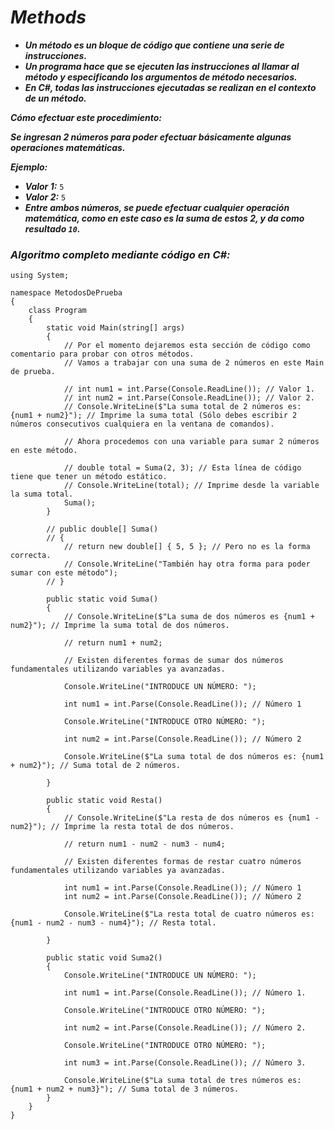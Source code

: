 # _Methods_

- **_Un método es un bloque de código que contiene una serie de instrucciones._**
- **_Un programa hace que se ejecuten las instrucciones al llamar al método y especificando los argumentos de método necesarios._**
- **_En C#, todas las instrucciones ejecutadas se realizan en el contexto de un método._**

**_Cómo efectuar este procedimiento:_**

**_Se ingresan 2 números para poder efectuar básicamente algunas operaciones matemáticas._**

**_Ejemplo:_**

- **_Valor 1:_** ```5```
- **_Valor 2:_** ```5```
- **_Entre ambos números, se puede efectuar cualquier operación matemática, como en este caso es la suma de estos 2, y da como resultado ```10```._**

### _Algoritmo completo mediante código en C#:_
```
﻿using System;

namespace MetodosDePrueba
{
    class Program
    {
        static void Main(string[] args)
        {
            // Por el momento dejaremos esta sección de código como comentario para probar con otros métodos.
            // Vamos a trabajar con una suma de 2 números en este Main de prueba.

            // int num1 = int.Parse(Console.ReadLine()); // Valor 1.
            // int num2 = int.Parse(Console.ReadLine()); // Valor 2.
            // Console.WriteLine($"La suma total de 2 números es: {num1 + num2}"); // Imprime la suma total (Sólo debes escribir 2 números consecutivos cualquiera en la ventana de comandos).

            // Ahora procedemos con una variable para sumar 2 números en este método.

            // double total = Suma(2, 3); // Esta línea de código tiene que tener un método estático.
            // Console.WriteLine(total); // Imprime desde la variable la suma total.
            Suma();
        }

        // public double[] Suma()
        // {
            // return new double[] { 5, 5 }; // Pero no es la forma correcta.
            // Console.WriteLine("También hay otra forma para poder sumar con este método");
        // }

        public static void Suma()
        {
            // Console.WriteLine($"La suma de dos números es {num1 + num2}"); // Imprime la suma total de dos números.

            // return num1 + num2;

            // Existen diferentes formas de sumar dos números fundamentales utilizando variables ya avanzadas.

            Console.WriteLine("INTRODUCE UN NÚMERO: ");

            int num1 = int.Parse(Console.ReadLine()); // Número 1

            Console.WriteLine("INTRODUCE OTRO NÚMERO: ");

            int num2 = int.Parse(Console.ReadLine()); // Número 2

            Console.WriteLine($"La suma total de dos números es: {num1 + num2}"); // Suma total de 2 números.

        }

        public static void Resta()
        {
            // Console.WriteLine($"La resta de dos números es {num1 - num2}"); // Imprime la resta total de dos números.

            // return num1 - num2 - num3 - num4;

            // Existen diferentes formas de restar cuatro números fundamentales utilizando variables ya avanzadas.

            int num1 = int.Parse(Console.ReadLine()); // Número 1
            int num2 = int.Parse(Console.ReadLine()); // Número 2

            Console.WriteLine($"La resta total de cuatro números es: {num1 - num2 - num3 - num4}"); // Resta total.

        }

        public static void Suma2()
        {
            Console.WriteLine("INTRODUCE UN NÚMERO: ");

            int num1 = int.Parse(Console.ReadLine()); // Número 1.

            Console.WriteLine("INTRODUCE OTRO NÚMERO: ");

            int num2 = int.Parse(Console.ReadLine()); // Número 2.

            Console.WriteLine("INTRODUCE OTRO NÚMERO: ");

            int num3 = int.Parse(Console.ReadLine()); // Número 3.

            Console.WriteLine($"La suma total de tres números es: {num1 + num2 + num3}"); // Suma total de 3 números.
        }
    }
}
```
